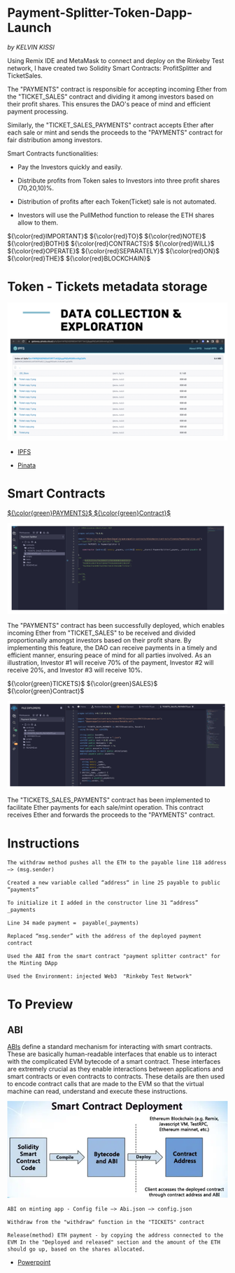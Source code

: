 # Payment-Splitter-Token-Dapp-Launch

*by KELVIN KISSI*

Using Remix IDE and MetaMask to connect and deploy on the Rinkeby Test network, I have created two Solidity Smart Contracts: ProfitSplitter and TicketSales. 

The "PAYMENTS" contract is responsible for accepting incoming Ether from the "TICKET_SALES" contract and dividing it among investors based on their profit shares. This ensures the DAO's peace of mind and efficient payment processing.

Similarly, the "TICKET_SALES_PAYMENTS" contract accepts Ether after each sale or mint and sends the proceeds to the "PAYMENTS" contract for fair distribution among investors.



Smart Contracts functionalities:

- Pay the Investors quickly and easily.

- Distribute profits from Token sales to Investors into three profit shares (70,20,10)%.

- Distribution of profits after each Token(Ticket) sale is not automated.

- Investors will use the PullMethod function to release the ETH shares allow to them. 


${\color{red}IMPORTANT}$ ${\color{red}TO}$ ${\color{red}NOTE}$ ${\color{red}BOTH}$ ${\color{red}CONTRACTS}$ ${\color{red}WILL}$ ${\color{red}OPERATE}$ ${\color{red}SEPARATELY}$ ${\color{red}ON}$ ${\color{red}THE}$ ${\color{red}BLOCKCHAIN}$



# Token - Tickets metadata storage

![](./Powerpoint-Presentation/metadata.jpeg)


- [IPFS](https://ipfs.io/)

- [Pinata](https://www.pinata.cloud/)


# Smart Contracts 

[${\color{green}PAYMENTS}$ ${\color{green}Contract}$](https://github.com/kelvinkissi/Payment-Splitter-Token-Dapp-Launch/blob/main/paymentsplitter.sol)

![](./Powerpoint-Presentation/Paymentsplittercontract.jpeg)

The "PAYMENTS" contract has been successfully deployed, which enables incoming Ether from "TICKET_SALES" to be received and divided proportionally amongst investors based on their profit share. By implementing this feature, the DAO can receive payments in a timely and efficient manner, ensuring peace of mind for all parties involved. As an illustration, Investor #1 will receive 70% of the payment, Investor #2 will receive 20%, and Investor #3 will receive 10%.

${\color{green}TICKETS}$ ${\color{green}SALES}$ ${\color{green}Contract}$

![](./Powerpoint-Presentation/ticketsalecontract.jpeg)

The "TICKETS_SALES_PAYMENTS" contract has been implemented to facilitate Ether payments for each sale/mint operation. This contract receives Ether and forwards the proceeds to the "PAYMENTS" contract.


# Instructions 

``` 
The withdraw method pushes all the ETH to the payable line 118 address —> (msg.sender) 
```
``` 
Created a new variable called “address“ in line 25 payable to public “payments”
```
``` 
To initialize it I added in the constructor line 31 “address” _payments
```
```
Line 34 made payment =  payable(_payments)
```

```
Replaced “msg.sender” with the address of the deployed payment contract
```

```
Used the ABI from the smart contract "payment splitter contract" for the Minting DApp
```
```
Used the Environment: injected Web3  "Rinkeby Test Network"
```

# To Preview

## ABI

[ABIs](https://www.alchemy.com/overviews/what-is-an-abi-of-a-smart-contract-examples-and-usage)  define a standard mechanism for interacting with smart contracts. These are basically human-readable interfaces that enable us to interact with the complicated EVM bytecode of a smart contract.
These interfaces are extremely crucial as they enable interactions between applications and smart contracts or even contracts to contracts. These details are then used to encode contract calls that are made to the EVM so that the virtual machine can read, understand and execute these instructions.

<p align="center">                        
  <img src="./Powerpoint-Presentation/abi.jpeg">
   </a>
</p>

```
ABI on minting app - Config file —> Abi.json —> config.json
```
```
Withdraw from the "withdraw" function in the "TICKETS" contract 
```
```
Release(method) ETH payment - by copying the address connected to the EVM In the "Deployed and released" section and the amount of the ETH should go up, based on the shares allocated.
```

- [Powerpoint](https://github.com/kissikelvin/Payment-Splitter-Token-Dapp-Launch/blob/main/Powerpoint-Presentation/SALES%20TICKETS%20-%20PROFIT%20PAYMENT%20SPLITTER%20.pdf)

